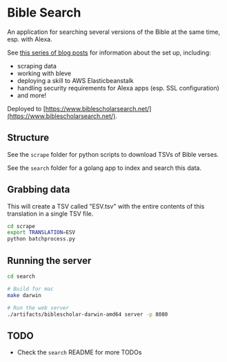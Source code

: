 # Bible Search

An application for searching several versions of the Bible at the same time, esp. with Alexa.

See [this series of blog posts](http://turtlemonvh.github.io/tag/biblescholar.html) for information about the set up, including:

* scraping data
* working with bleve
* deploying a skill to AWS Elasticbeanstalk
* handling security requirements for Alexa apps (esp. SSL configuration)
* and more!

Deployed to [https://www.biblescholarsearch.net/](https://www.biblescholarsearch.net/).

## Structure

See the `scrape` folder for python scripts to download TSVs of Bible verses.

See the `search` folder for a golang app to index and search this data.

## Grabbing data

This will create a TSV called "ESV.tsv" with the entire contents of this translation in a single TSV file.

```bash
cd scrape
export TRANSLATION=ESV
python batchprocess.py
```

## Running the server

```bash
cd search

# Build for mac
make darwin

# Run the web server
./artifacts/biblescholar-darwin-amd64 server -p 8080
```

## TODO

* Check the `search` README for more TODOs


